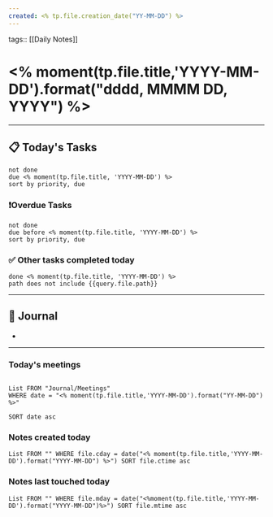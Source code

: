 ```yaml
---
created: <% tp.file.creation_date("YY-MM-DD") %>
---
```

tags:: [[Daily Notes]]

# <% moment(tp.file.title,'YYYY-MM-DD').format("dddd, MMMM DD, YYYY") %>

---
## 📋 Today's Tasks

```tasks
not done
due <% moment(tp.file.title, 'YYYY-MM-DD') %>
sort by priority, due
```
### ❗️Overdue Tasks

```tasks
not done
due before <% moment(tp.file.title, 'YYYY-MM-DD') %>
sort by priority, due
```

### ✅ Other tasks completed today

```tasks
done <% moment(tp.file.title, 'YYYY-MM-DD') %>
path does not include {{query.file.path}}
```
---
## 📝 Journal

- 

---
### Today's meetings

```dataview

List FROM "Journal/Meetings"  
WHERE date = "<% moment(tp.file.title,'YYYY-MM-DD').format("YY-MM-DD") %>"

SORT date asc
```

### Notes created today

```dataview
List FROM "" WHERE file.cday = date("<% moment(tp.file.title,'YYYY-MM-DD').format("YYYY-MM-DD") %>") SORT file.ctime asc
```

### Notes last touched today

```dataview
List FROM "" WHERE file.mday = date("<%moment(tp.file.title,'YYYY-MM-DD').format("YYYY-MM-DD")%>") SORT file.mtime asc
```
